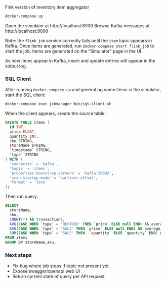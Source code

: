 Flnk version of inventory item aggregator

```sh
docker-compose up
```

Open the simulator at http://localhost:8000
Browse Kafka messages at http://localhost:9000

Note: the `flink_job` service currently fails until the `item` topic appears in Kafka.
Once items are generated, run `docker-compose start flink_job` to start the job.
Items are generated on the "Simulator" page in the UI.

As new items appear in Kafka, insert and update entries will appear in the stdout log.

### SQL Client

After running `docker-compose up` and generating some items in the simulator, start the SQL client:

```sh
docker-compose exec jobmanager bin/sql-client.sh
```

When the client appears, create the source table:

```sql
CREATE TABLE items (
  id INT,
  price FLOAT,
  quantity INT,
  sku STRING,
  storeName STRING,
  `timestamp` STRING,
  `type` STRING
) WITH (
  'connector' = 'kafka',
  'topic' = 'items',
  'properties.bootstrap.servers' = 'kafka:29092',
  'scan.startup.mode' = 'earliest-offset',
  'format' = 'json'
);
```

Then run query:

```sql
SELECT
  storeName,
  sku,
  COUNT(*) AS transactions,
  AVG(CASE WHEN `type` = 'RESTOCK' THEN `price` ELSE null END) AS average_restock_price,
  AVG(CASE WHEN `type` = 'SALE' THEN `price` ELSE null END) AS average_sale_price,
  SUM(CASE WHEN `type` = 'SALE' THEN -`quantity` ELSE `quantity` END) AS on_hand
FROM items
GROUP BY storeName,sku;
```

### Next steps

- Fix bug where job stops if topic not present yet
- Expose swagger/openapi web UI
- Return current state of query per API request
